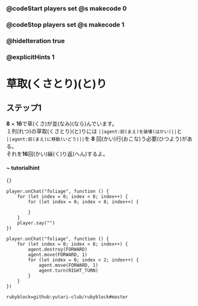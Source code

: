 ### @codeStart players set @s makecode 0
### @codeStop players set @s makecode 1

### @hideIteration true 
### @explicitHints 1


# 草取(くさとり)(と)り

## ステップ1
**8** × **16**で草(くさ)が並(なみ)(なら)んでいます。</br>
１列(れつ)の草取(くさとり)(と)りには ``||agent:前(まえ)を破壊(はかい)||``と ``||agent:前(まえ)に移動(いどう)||``を **8** 回(かい)行(おこな)う必要(ひつよう)がある。</br>
それを**16**回(かい)繰(く)り返(へん)するよ。</br>

#### ~ tutorialhint 
```template
{}
```

```blocks
player.onChat("foliage", function () {
    for (let index = 0; index < 8; index++) {
        for (let index = 0; index < 8; index++) {
        	
        }
    }
    player.say("")
})

```

```ghost
player.onChat("foliage", function () {
    for (let index = 0; index < 8; index++) {
        agent.destroy(FORWARD)
        agent.move(FORWARD, 1)
        for (let index = 0; index < 2; index++) {
            agent.move(FORWARD, 1)
            agent.turn(RIGHT_TURN)
        }
    }
})
``` 
```package
rubyblock=github:yutari-club/rubyblock#master
```